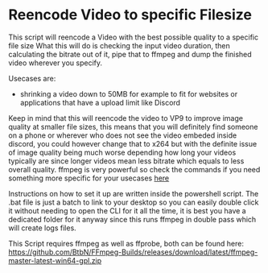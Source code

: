 # Reencode Video to specific Filesize
This script will reencode a Video with the best possible quality to a specific file size
What this will do is checking the input video duration, then calculating the bitrate out of it, pipe that to ffmpeg and dump the finished video wherever you specify.

Usecases are:
- shrinking a video down to 50MB for example to fit for websites or applications that have a upload limit like Discord


Keep in mind that this will reencode the video to VP9 to improve image quality at smaller file sizes, this means that you will definitely find someone on a phone or wherever who does not see the video embeded inside discord, you could however change that to x264 but with the definite issue of image quality being much worse depending how long your videos typically are since longer videos mean less bitrate which equals to less overall quality. ffmpeg is very powerful so check the commands if you need something more specific for your usecases [here](https://ffmpeg.org/documentation.html)

Instructions on how to set it up are written inside the powershell script.
The .bat file is just a batch to link to your desktop so you can easily double click it without needing to open the CLI for it all the time, it is best you have a dedicated folder for it anyway since this runs ffmpeg in double pass which will create logs files.

This Script requires ffmpeg as well as ffprobe, both can be found here: https://github.com/BtbN/FFmpeg-Builds/releases/download/latest/ffmpeg-master-latest-win64-gpl.zip